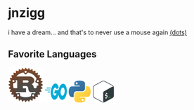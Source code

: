 jnzigg
======

i have a dream... and that's to never use a mouse again [(dots)][dotfiles]

[dotfiles]: https://github.com/jnzigg/dotfiles/tree/master

Favorite Languages
------------------
<img src="assets/rust.png" width="80">  <img src="assets/golang.svg" width="50" height="50">  <img src="assets/python.svg" width="50" height="50">  <img src="assets/bash.svg" width="50" height="50">
